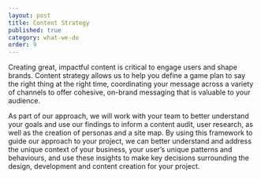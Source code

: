 ```yaml
---
layout: post
title: Content Strategy
published: true
category: what-we-do
order: 9
---
```


Creating great, impactful content is critical to engage users and shape brands. Content strategy allows us to help you define a game plan to say the right thing at the right time, coordinating your message across a variety of channels to offer cohesive, on-brand messaging that is valuable to your audience.

<!-- more -->

As part of our approach, we will work with your team to better understand your goals and use our findings to inform a content audit, user research, as well as the creation of personas and a site map. By using this framework to guide our approach to your project, we can better understand and address the unique context of your business, your user’s unique patterns and behaviours, and use these insights to make key decisions surrounding the design, development and content creation for your project.
